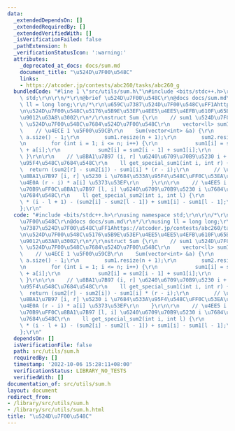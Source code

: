 ```yaml
---
data:
  _extendedDependsOn: []
  _extendedRequiredBy: []
  _extendedVerifiedWith: []
  _isVerificationFailed: false
  _pathExtension: h
  _verificationStatusIcon: ':warning:'
  attributes:
    _deprecated_at_docs: docs/sum.md
    document_title: "\u524D\u7F00\u548C"
    links:
    - https://atcoder.jp/contests/abc260/tasks/abc260_g
  bundledCode: "#line 1 \"src/utils/sum.h\"\n#include <bits/stdc++.h>\r\nusing namespace\
    \ std;\r\n\r\n/*\r\n@brief \u524D\u7F00\u548C\r\n@docs docs/sum.md\r\n*/\r\nusing\
    \ ll = long long;\r\n/*\r\n\u659C\u7387\u524D\u7F00\u548C\uFF1Ahttps://atcoder.jp/contests/abc260/tasks/abc260_g\r\
    \n\u524D\u7F00\u548C\u5176\u5B9E\u53EF\u4EE5\u4EE5\u4EFB\u610F\u65B9\u5411\u53BB\
    \u9012\u63A8\u3002\r\n*/\r\nstruct Sum {\r\n    // sum1 \u524D\u7F00\u548C sum2\
    \ \u524D\u7F00\u548C\u7684\u524D\u7F00\u548C\r\n    vector<ll> sum1, sum2;\r\n\
    \    // \u4ECE 1 \u5F00\u59CB\r\n    Sum(vector<int> &a) {\r\n        int n =\
    \ a.size() - 1;\r\n        sum1.resize(n + 1);\r\n        sum2.resize(n + 1);\r\
    \n        for (int i = 1; i <= n; i++) {\r\n            sum1[i] = sum1[i - 1]\
    \ + a[i];\r\n            sum2[i] = sum2[i - 1] + sum1[i];\r\n        }\r\n   \
    \ }\r\n\r\n    // \u8BA1\u7B97 (i, r] \u6240\u6709\u70B9\u5230 i + 1 \u7684\u533A\
    \u95F4\u548C\u7684\u548C\r\n    ll get_special_sum1(int i, int r) {\r\n      \
    \  return (sum2[r] - sum2[i]) - sum1[i] * (r - i);\r\n        // \u5982\u679C\u60F3\
    \u8BA1\u7B97 [i, r] \u5230 i \u7684\u533A\u95F4\u548C\uFF0C\u53EA\u9700\u8981\u52A0\
    \u4E0A (r - i) * a[i] \u5373\u53EF\r\n    }\r\n\r\n    // \u4EE5 i \u4E3A\u8D77\
    \u70B9\uFF0C\u8BA1\u7B97 [l, i] \u6240\u6709\u70B9\u5230 i \u7684\u533A\u95F4\u548C\
    \u7684\u548C\r\n    ll get_special_sum2(int i, int l) {\r\n        return sum1[i]\
    \ * (i - l + 1) - (sum2[i] - sum2[l - 1]) + sum1[i] - sum1[l - 1];\r\n    }\r\n\
    };\r\n"
  code: "#include <bits/stdc++.h>\r\nusing namespace std;\r\n\r\n/*\r\n@brief \u524D\
    \u7F00\u548C\r\n@docs docs/sum.md\r\n*/\r\nusing ll = long long;\r\n/*\r\n\u659C\
    \u7387\u524D\u7F00\u548C\uFF1Ahttps://atcoder.jp/contests/abc260/tasks/abc260_g\r\
    \n\u524D\u7F00\u548C\u5176\u5B9E\u53EF\u4EE5\u4EE5\u4EFB\u610F\u65B9\u5411\u53BB\
    \u9012\u63A8\u3002\r\n*/\r\nstruct Sum {\r\n    // sum1 \u524D\u7F00\u548C sum2\
    \ \u524D\u7F00\u548C\u7684\u524D\u7F00\u548C\r\n    vector<ll> sum1, sum2;\r\n\
    \    // \u4ECE 1 \u5F00\u59CB\r\n    Sum(vector<int> &a) {\r\n        int n =\
    \ a.size() - 1;\r\n        sum1.resize(n + 1);\r\n        sum2.resize(n + 1);\r\
    \n        for (int i = 1; i <= n; i++) {\r\n            sum1[i] = sum1[i - 1]\
    \ + a[i];\r\n            sum2[i] = sum2[i - 1] + sum1[i];\r\n        }\r\n   \
    \ }\r\n\r\n    // \u8BA1\u7B97 (i, r] \u6240\u6709\u70B9\u5230 i + 1 \u7684\u533A\
    \u95F4\u548C\u7684\u548C\r\n    ll get_special_sum1(int i, int r) {\r\n      \
    \  return (sum2[r] - sum2[i]) - sum1[i] * (r - i);\r\n        // \u5982\u679C\u60F3\
    \u8BA1\u7B97 [i, r] \u5230 i \u7684\u533A\u95F4\u548C\uFF0C\u53EA\u9700\u8981\u52A0\
    \u4E0A (r - i) * a[i] \u5373\u53EF\r\n    }\r\n\r\n    // \u4EE5 i \u4E3A\u8D77\
    \u70B9\uFF0C\u8BA1\u7B97 [l, i] \u6240\u6709\u70B9\u5230 i \u7684\u533A\u95F4\u548C\
    \u7684\u548C\r\n    ll get_special_sum2(int i, int l) {\r\n        return sum1[i]\
    \ * (i - l + 1) - (sum2[i] - sum2[l - 1]) + sum1[i] - sum1[l - 1];\r\n    }\r\n\
    };\r\n"
  dependsOn: []
  isVerificationFile: false
  path: src/utils/sum.h
  requiredBy: []
  timestamp: '2022-10-06 15:28:11+08:00'
  verificationStatus: LIBRARY_NO_TESTS
  verifiedWith: []
documentation_of: src/utils/sum.h
layout: document
redirect_from:
- /library/src/utils/sum.h
- /library/src/utils/sum.h.html
title: "\u524D\u7F00\u548C"
---
```

